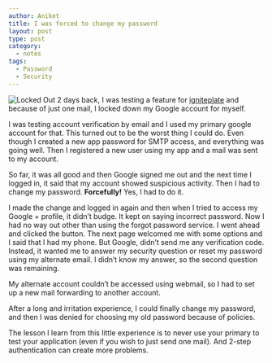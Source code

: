```yaml
---
author: Aniket
title: I was forced to change my password
layout: post
type: post
category:
  - notes
tags:
  - Password
  - Security
---
```

![Locked Out][1] 
2 days back, I was testing a feature for [igniteplate][2] and because of just one mail, I locked down my Google account for myself.

I was testing account verification by email and I used my primary google account for that. This turned out to be the worst thing I could do. Even though I created a new app password for SMTP access, and everything was going well. Then I registered a new user using my app and a mail was sent to my account.

So far, it was all good and then Google signed me out and the next time I logged in, it said that my account showed suspicious activity. Then I had to change my password. **Forcefully!** Yes, I had to do it.

I made the change and logged in again and then when I tried to access my Google + profile, it didn’t budge. It kept on saying incorrect password. Now I had no way out other than using the forgot password service. I went ahead and clicked the button. The next page welcomed me with some options and I said that I had my phone. But Google, didn’t send me any verification code. Instead, it wanted me to answer my security question or reset my password using my alternate email. I didn’t know my answer, so the second question was remaining.

My alternate account couldn’t be accessed using webmail, so I had to set up a new mail forwarding to another account.

After a long and irritation experience, I could finally change my password, and then I was denied for choosing my old password because of policies.

The lesson I learn from this little experience is to never use your primary to test your application (even if you wish to just send one mail). And 2-step authentication can create more problems.

 [1]: http://i2.wp.com/3.bp.blogspot.com/-x6YY45P97xo/TgzZyb9nh9I/AAAAAAAAANs/9v41dOZAgH0/s1600/gr_lockout.jpg?resize=256%2C236 "Locked Out"
 [2]: https://github.com/aniketpant/igniteplate "Igniteplate on Github"